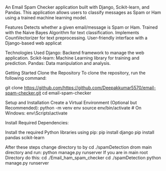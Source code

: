 An Email Spam Checker application built with Django, Scikit-learn, and Pandas. This application allows users to classify messages as Spam or Ham using a trained machine learning model.


Features
  Detects whether a given email/message is Spam or Ham.
  Trained with the Naive Bayes Algorithm for text classification.
  Implements CountVectorizer for text preprocessing.
  User-friendly interface with a Django-based web applicat


Technologies Used
   Django: Backend framework to manage the web application.
   Scikit-learn: Machine Learning library for training and prediction.
   Pandas: Data manipulation and analysis.


Getting Started
Clone the Repository
To clone the repository, run the following command:
       
   git clone https://github.com/https://github.com/Deepakkumar5570/email-spam-checker.git
   cd email-spam-checker

Setup and Installation
Create a Virtual Environment (Optional but Recommended):
       python -m venv env
       source env/bin/activate  # On Windows: env\Scripts\activate

Install Required Dependencies:

Install the required Python libraries using pip:
     pip install django
     pip install pandas scikit-learn


After these steps change directory to by  cd ./spamDetection drom main directory and run:
          python manage.py runserver
If you are in main root Directory do this:
         cd ./Email_ham_spam_checker 
         cd ./spamDetection
         python manage.py runserver
       

   
